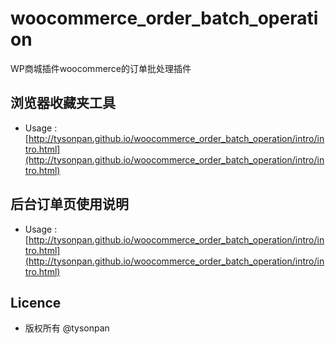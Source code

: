 woocommerce_order_batch_operation
=================================

WP商城插件woocommerce的订单批处理插件


浏览器收藏夹工具
-------
* Usage : [http://tysonpan.github.io/woocommerce_order_batch_operation/intro/intro.html](http://tysonpan.github.io/woocommerce_order_batch_operation/intro/intro.html)

后台订单页使用说明
-------
* Usage : [http://tysonpan.github.io/woocommerce_order_batch_operation/intro/intro.html](http://tysonpan.github.io/woocommerce_order_batch_operation/intro/intro.html)

Licence
-------
* 版权所有 @tysonpan